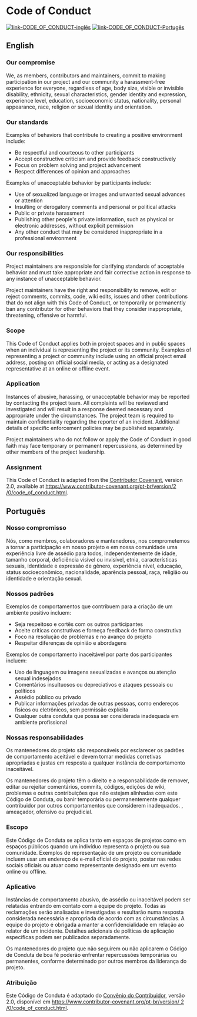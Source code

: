 # Code of Conduct

[![link-CODE_OF_CONDUCT-inglês](https://img.shields.io/badge/CODE_OF_CONDUCT-English/Inglês-red)](./CODE_OF_CONDUCT.md#english)
[![link-CODE_OF_CONDUCT-Portugês](https://img.shields.io/badge/CODE_OF_CONDUCT-Portuguese/Portugês-green)](./CODE_OF_CONDUCT.md#português)

## English

### Our compromise

We, as members, contributors and maintainers, commit to making participation in our project and our community a harassment-free experience for everyone, regardless of age, body size, visible or invisible disability, ethnicity, sexual characteristics, gender identity and expression, experience level, education, socioeconomic status, nationality, personal appearance, race, religion or sexual identity and orientation.

### Our standards

Examples of behaviors that contribute to creating a positive environment include:

- Be respectful and courteous to other participants
- Accept constructive criticism and provide feedback constructively
- Focus on problem solving and project advancement
- Respect differences of opinion and approaches

Examples of unacceptable behavior by participants include:

- Use of sexualized language or images and unwanted sexual advances or attention
- Insulting or derogatory comments and personal or political attacks
- Public or private harassment
- Publishing other people's private information, such as physical or electronic addresses, without explicit permission
- Any other conduct that may be considered inappropriate in a professional environment

### Our responsibilities

Project maintainers are responsible for clarifying standards of acceptable behavior and must take appropriate and fair corrective action in response to any instance of unacceptable behavior.

Project maintainers have the right and responsibility to remove, edit or reject comments, commits, code, wiki edits, issues and other contributions that do not align with this Code of Conduct, or temporarily or permanently ban any contributor for other behaviors that they consider inappropriate, threatening, offensive or harmful.

### Scope

This Code of Conduct applies both in project spaces and in public spaces when an individual is representing the project or its community. Examples of representing a project or community include using an official project email address, posting on official social media, or acting as a designated representative at an online or offline event.

### Application

Instances of abusive, harassing, or unacceptable behavior may be reported by contacting the project team. All complaints will be reviewed and investigated and will result in a response deemed necessary and appropriate under the circumstances. The project team is required to maintain confidentiality regarding the reporter of an incident. Additional details of specific enforcement policies may be published separately.

Project maintainers who do not follow or apply the Code of Conduct in good faith may face temporary or permanent repercussions, as determined by other members of the project leadership.

### Assignment

This Code of Conduct is adapted from the [Contributor Covenant](https://www.contributor-covenant.org), version 2.0, available at [https://www.contributor-covenant.org/pt-br/version/2 /0/code_of_conduct.html](https://www.contributor-covenant.org/pt-br/version/2/0/code_of_conduct.html).

## Português

### Nosso compromisso

Nós, como membros, colaboradores e mantenedores, nos comprometemos a tornar a participação em nosso projeto e em nossa comunidade uma experiência livre de assédio para todos, independentemente de idade, tamanho corporal, deficiência visível ou invisível, etnia, características sexuais, identidade e expressão de gênero, experiência nível, educação, status socioeconômico, nacionalidade, aparência pessoal, raça, religião ou identidade e orientação sexual.

### Nossos padrões

Exemplos de comportamentos que contribuem para a criação de um ambiente positivo incluem:

- Seja respeitoso e cortês com os outros participantes
- Aceite críticas construtivas e forneça feedback de forma construtiva
- Foco na resolução de problemas e no avanço do projeto
- Respeitar diferenças de opinião e abordagens

Exemplos de comportamento inaceitável por parte dos participantes incluem:

- Uso de linguagem ou imagens sexualizadas e avanços ou atenção sexual indesejados
- Comentários insultuosos ou depreciativos e ataques pessoais ou políticos
- Assédio público ou privado
- Publicar informações privadas de outras pessoas, como endereços físicos ou eletrônicos, sem permissão explícita
- Qualquer outra conduta que possa ser considerada inadequada em ambiente profissional

### Nossas responsabilidades

Os mantenedores do projeto são responsáveis ​​por esclarecer os padrões de comportamento aceitável e devem tomar medidas corretivas apropriadas e justas em resposta a qualquer instância de comportamento inaceitável.

Os mantenedores do projeto têm o direito e a responsabilidade de remover, editar ou rejeitar comentários, commits, códigos, edições de wiki, problemas e outras contribuições que não estejam alinhadas com este Código de Conduta, ou banir temporária ou permanentemente qualquer contribuidor por outros comportamentos que considerem inadequados. , ameaçador, ofensivo ou prejudicial.

### Escopo

Este Código de Conduta se aplica tanto em espaços de projetos como em espaços públicos quando um indivíduo representa o projeto ou sua comunidade. Exemplos de representação de um projeto ou comunidade incluem usar um endereço de e-mail oficial do projeto, postar nas redes sociais oficiais ou atuar como representante designado em um evento online ou offline.

### Aplicativo

Instâncias de comportamento abusivo, de assédio ou inaceitável podem ser relatadas entrando em contato com a equipe do projeto. Todas as reclamações serão analisadas e investigadas e resultarão numa resposta considerada necessária e apropriada de acordo com as circunstâncias. A equipe do projeto é obrigada a manter a confidencialidade em relação ao relator de um incidente. Detalhes adicionais de políticas de aplicação específicas podem ser publicados separadamente.

Os mantenedores do projeto que não seguirem ou não aplicarem o Código de Conduta de boa fé poderão enfrentar repercussões temporárias ou permanentes, conforme determinado por outros membros da liderança do projeto.

### Atribuição

Este Código de Conduta é adaptado do [Convênio do Contribuidor](https://www.contributor-covenant.org), versão 2.0, disponível em [https://www.contributor-covenant.org/pt-br/version/ 2 /0/code_of_conduct.html](https://www.contributor-covenant.org/pt-br/version/2/0/code_of_conduct.html).
